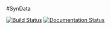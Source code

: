 #SynData

[![Build Status](https://travis-ci.org/mshakya/syndata.svg?branch=master)](https://travis-ci.org/mshakya/syndata)
[![Documentation Status](https://readthedocs.org/projects/syndata/badge/?version=latest)](http://syndata.readthedocs.io/en/latest/?badge=latest)
